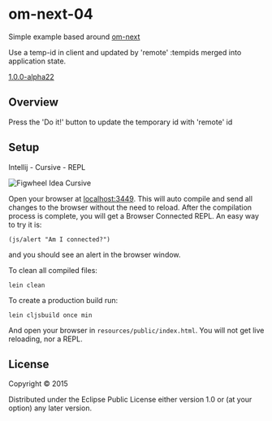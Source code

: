 # om-next-04

Simple example based around [om-next](https://github.com/omcljs/om/wiki/Quick-Start-%28om.next%29) 
 
Use a temp-id in client and updated by 'remote' :tempids merged into application state.


[1.0.0-alpha22](https://clojars.org/org.omcljs/om)

## Overview

Press the 'Do it!' button to update the temporary id with 'remote' id

## Setup

Intellij - Cursive - REPL

![Figwheel Idea Cursive](https://raw.githubusercontent.com/griffio/griffio.github.io/master/public/figwheel-idea.png)

Open your browser at [localhost:3449](http://localhost:3449/).
This will auto compile and send all changes to the browser without the
need to reload. After the compilation process is complete, you will
get a Browser Connected REPL. An easy way to try it is:

    (js/alert "Am I connected?")

and you should see an alert in the browser window.

To clean all compiled files:

    lein clean

To create a production build run:

    lein cljsbuild once min

And open your browser in `resources/public/index.html`. You will not
get live reloading, nor a REPL. 

## License

Copyright © 2015 

Distributed under the Eclipse Public License either version 1.0 or (at your option) any later version.